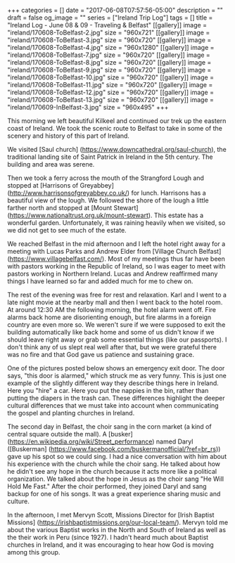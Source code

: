 +++
categories = []
date = "2017-06-08T07:57:56-05:00"
description = ""
draft = false
og_image = ""
series = ["Ireland Trip Log"]
tags = []
title = "Ireland Log - June 08 & 09 - Traveling & Belfast"
[[gallery]]
  image = "ireland/170608-ToBelfast-2.jpg"
  size = "960x721"
[[gallery]]
  image = "ireland/170608-ToBelfast-3.jpg"
  size = "960x720"
[[gallery]]
  image = "ireland/170608-ToBelfast-4.jpg"
  size = "960x1280"
[[gallery]]
  image = "ireland/170608-ToBelfast-7.jpg"
  size = "960x720"
[[gallery]]
  image = "ireland/170608-ToBelfast-8.jpg"
  size = "960x720"
[[gallery]]
  image = "ireland/170608-ToBelfast-9.jpg"
  size = "960x720"
[[gallery]]
  image = "ireland/170608-ToBelfast-10.jpg"
  size = "960x720"
[[gallery]]
  image = "ireland/170608-ToBelfast-11.jpg"
  size = "960x720"
[[gallery]]
  image = "ireland/170608-ToBelfast-12.jpg"
  size = "960x720"
[[gallery]]
  image = "ireland/170608-ToBelfast-13.jpg"
  size = "960x720"
[[gallery]]
  image = "ireland/170609-InBelfast-3.jpg"
  size = "960x495"
+++

This morning we left beautiful Kilkeel and continued our trek up the eastern coast of Ireland. We took the scenic route to Belfast to take in some of the scenery and history of this part of Ireland.

We visited [Saul church] (https://www.downcathedral.org/saul-church), the traditional landing site of Saint Patrick in Ireland in the 5th century. The building and area was serene.

Then we took a ferry across the mouth of the Strangford Lough and stopped at [Harrisons of Greyabbey] (http://www.harrisonsofgreyabbey.co.uk/) for lunch. Harrisons has a beautiful view of the lough. We followed the shore of the lough a little farther north and stopped at [Mount Stewart] (https://www.nationaltrust.org.uk/mount-stewart). This estate has a wonderful garden. Unfortunately, it was raining heavily when we visited, so we did not get to see much of the estate.

We reached Belfast in the mid afternoon and I left the hotel right away for a meeting with Lucas Parks and Andrew Elder from [Village Church Belfast] (https://www.villagebelfast.com/). Most of my meetings thus far have been with pastors working in the Republic of Ireland, so I was eager to meet with pastors working in Northern Ireland. Lucas and Andrew reaffirmed many things I have learned so far and added much for me to chew on.

The rest of the evening was free for rest and relaxation. Karl and I went to a late night movie at the nearby mall and then I went back to the hotel room. At around 12:30 AM the following morning, the hotel alarm went off. Fire alarms back home are disorienting enough, but fire alarms in a foreign country are even more so. We weren't sure if we were supposed to exit the building automatically like back home and some of us didn't know if we should leave right away or grab some essential things (like our passports). I don't think any of us slept real well after that, but we were grateful there was no fire and that God gave us patience and sustaining grace.

One of the pictures posted below shows an emergency exit door. The door says, "this door is alarmed," which struck me as very funny. This is just one example of the slightly different way they describe things here in Ireland. Here you "hire" a car. Here you put the nappies in the bin, rather than putting the diapers in the trash can. These differences highlight the deeper cultural differences that we must take into account when communicating the gospel and planting churches in Ireland.

The second day in Belfast, the choir sang in the corn market (a kind of central square outside the mall). A [busker] (https://en.wikipedia.org/wiki/Street_performance) named Daryl ([Buskerman] (https://www.facebook.com/buskermanofficial/?ref=br_rs)) gave up his spot so we could sing. I had a nice conversation with him about his experience with the church while the choir sang. He talked about how he didn't see any hope in the church because it acts more like a political organization. We talked about the hope in Jesus as the choir sang "He Will Hold Me Fast." After the choir performed, they joined Daryl and sang backup for one of his songs. It was a great experience sharing music and culture.

In the afternoon, I met Mervyn Scott, Missions Director for [Irish Baptist Missions] (https://irishbaptistmissions.org/our-local-team/). Mervyn told me about the various Baptist works in the North and South of Ireland as well as the their work in Peru (since 1927). I hadn't heard much about Baptist churches in Ireland, and it was encouraging to hear how God is moving among this group.
